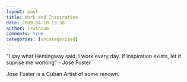 ```yaml
---
layout: post
title: Work and Inspiration
date: 2009-04-10 13:30
author: irwinium
comments: true
categories: [Uncategorized]
---
```

\"I say what Hemingway said. I work every day. If inspiration exists, let it suprise me working\" - Jose Fuster

Jose Fuster is a Cuban Artist of some renown.
